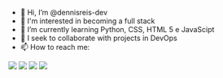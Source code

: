 - 👋 Hi, I’m @dennisreis-dev
- 👀 I'm interested in becoming a full stack
- 🌱 I’m currently learning Python, CSS, HTML 5 e JavaScipt
- 💞️ I seek to collaborate with projects in DevOps
- 📫 How to reach me: 

<div> 
  <a href="https://www.instagram.com/dennisportoreis/" target="_blank"><img src="https://img.shields.io/badge/-Instagram-%23E4405F?style=for-the-badge&logo=instagram&logoColor=white" target="_blank"></a>
  <a href="https://www.linkedin.com/in/dennisreis" target="_blank"><img src="https://img.shields.io/badge/-LinkedIn-%230077B5?style=for-the-badge&logo=linkedin&logoColor=white" target="_blank"></a> 
  <a href="https://github.com/dennisreis-dev" target="_blank"> <img src="https://img.shields.io/badge/Github-dennisreis--dev-lightgrey" target="_bank"></a>
  <a href="[https://github.com/dennisreis-dev](https://dennisreis-dev.github.io)" target="_blank"><img src="https://img.shields.io/badge/Github-Pages-lightgrey" target="_bank"></a>
  
</div>

<!---
dennisreis-dev/dennisreis-dev is a ✨ special ✨ repository because its `README.md` (this file) appears on your GitHub profile.
You can click the Preview link to take a look at your changes.
--->
